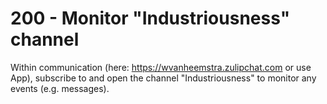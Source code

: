 # 200 - Monitor "Industriousness" channel

Within communication (here: https://wvanheemstra.zulipchat.com or use App), subscribe to and open the channel "Industriousness" to monitor any events (e.g. messages).
